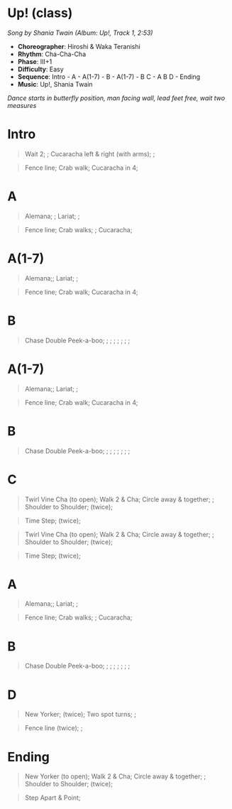 # Up! (class)
*Song by Shania Twain (Album: Up!, Track 1, 2:53)*

* **Choreographer**: Hiroshi & Waka Teranishi
* **Rhythm**: Cha-Cha-Cha
* **Phase**: III+1
* **Difficulty**: Easy
* **Sequence**: Intro - A - A(1-7) - B - A(1-7) - B C - A B D - Ending
* **Music**: Up!, Shania Twain

*Dance starts in butterfly position, man facing wall, lead feet free, wait two measures*

# Intro

> Wait 2; ; Cucaracha left & right (with arms); ;

> Fence line; Crab walk; Cucaracha in 4;

# A

> Alemana; ; Lariat; ;

> Fence line; Crab walks; ; Cucaracha;

# A(1-7)

> Alemana;;  Lariat; ;

> Fence line; Crab walk; Cucaracha in 4;

# B

> Chase Double Peek-a-boo; ; ; ; ; ; ; ;

# A(1-7)

> Alemana;;  Lariat; ;

> Fence line; Crab walk; Cucaracha in 4;

# B

> Chase Double Peek-a-boo; ; ; ; ; ; ; ;

# C

> Twirl Vine Cha (to open); Walk 2 & Cha; Circle away & together; ; Shoulder to Shoulder; (twice);

> Time Step; (twice);

> Twirl Vine Cha (to open); Walk 2 & Cha; Circle away & together; ; Shoulder to Shoulder; (twice);

> Time Step; (twice);

# A

> Alemana;;  Lariat; ;

> Fence line; Crab walks; ; Cucaracha;

# B

> Chase Double Peek-a-boo; ; ; ; ; ; ; ;

# D

> New Yorker; (twice); Two spot turns; ;

> Fence line (twice); ;

# Ending

> New Yorker (to open); Walk 2 & Cha; Circle away & together; ; Shoulder to Shoulder; (twice);

> Step Apart & Point;
